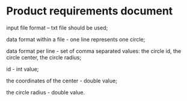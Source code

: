 # Product requirements document 

<p>input file format – txt file should be used;</p>
<p>data format within a file - one line represents one circle;</p>
<p>data format per line - set of comma separated values: the circle id, the circle center, the circle radius;</p>
<p>id - int value;</p>
<p>the coordinates of the center - double value;</p>
<p>the circle radius - double value.</p>
